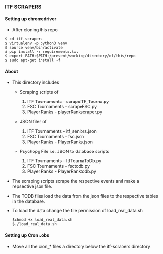 ### ITF SCRAPERS
#### Setting up chromedriver
- After cloning this repo
```
$ cd itf-scrapers
$ virtualenv -p python3 venv
$ source venv/bin/activate
$ pip install -r requirements.txt
$ export PATH:$PATH:/present/working/directory/of/this/repo
$ sudo apt-get install -f
```
#### About 
- This directory includes
    * Scraping scripts of
        1. ITF Tournaments - scrapeITF_Tourna.py
        2. FSC Tournaments - scrapeFSC.py
        3. Player Ranks - playerRankscraper.py

    * JSON files of 
        1. ITF Tournaments - itf_seniors.json
        2. FSC Tournaments - fsc.json
        3. Player Ranks - PlayerRanks.json

    * Psychopg File i.e. JSON to database scripts
        1. ITF Tournaments - ItfTournaToDb.py
        2. FSC Tournaments - fsctodb.py
        3. Player Ranks - PlayerRanktodb.py

- The scraping scripts scrape the respective events and make a repsective json file.
- The TODB files load the data from the json files to the respective tables in the database.
- To load the data change the file permission of load_real_data.sh  
    ```
    $chmod +x load_real_data.sh
    $./load_real_data.sh 
    ```
#### Setting up Cron Jobs
- Move all the cron_* files a directory below the itf-scrapers directory